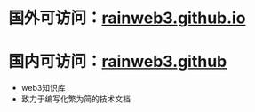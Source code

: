# 国外可访问：[rainweb3.github.io](https://rainweb3.github.io/)
# 国内可访问：[rainweb3.github](https://github.com/rainweb3/rainweb3.github.io)
- web3知识库
- 致力于编写化繁为简的技术文档